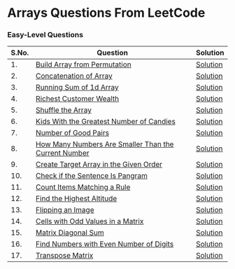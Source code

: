 # Arrays Questions From LeetCode

### Easy-Level Questions

| S.No. | Question | Solution |
|----| --------------- | -------- |
|1. | [Build Array from Permutation](https://leetcode.com/problems/build-array-from-permutation/) |[Solution](Build_Array.java)|
|2. | [Concatenation of Array](https://leetcode.com/problems/concatenation-of-array/) |[Solution](Concatenation_Array.java)|
|3. | [Running Sum of 1d Array](https://leetcode.com/problems/running-sum-of-1d-array/) |[Solution](Running_Array.java)|
|4. | [Richest Customer Wealth](https://leetcode.com/problems/richest-customer-wealth/) |[Solution](Richest_Wealth.java)|
|5. | [Shuffle the Array](https://leetcode.com/problems/shuffle-the-array/) |[Solution](Shuffle_Array.java)|
|6. | [Kids With the Greatest Number of Candies](https://leetcode.com/problems/kids-with-the-greatest-number-of-candies/) |[Solution](Kinds_With_Gratest_Candies.java)|
|7. | [Number of Good Pairs](https://leetcode.com/problems/number-of-good-pairs/) |[Solution](Num_of_Good_Pairs.java)|
|8. | [How Many Numbers Are Smaller Than the Current Number](https://leetcode.com/problems/how-many-numbers-are-smaller-than-the-current-number/) |[Solution](Smaller_num_Count.java)|
|9. | [Create Target Array in the Given Order](https://leetcode.com/problems/create-target-array-in-the-given-order/) |[Solution](Create_Target_Array.java)|
|10. | [Check if the Sentence Is Pangram](https://leetcode.com/problems/check-if-the-sentence-is-pangram/) |[Solution](Check_Pangram.java)|
|11. | [Count Items Matching a Rule](https://leetcode.com/problems/count-items-matching-a-rule/)|[Solution](Count_Match_items.java)|
|12. | [Find the Highest Altitude](https://leetcode.com/problems/find-the-highest-altitude/)|[Solution](Find_Highest_Altitude.java)|
|13. | [Flipping an Image](https://leetcode.com/problems/flipping-an-image/)|[Solution](Flipping_an_Image.java)|
|14. | [Cells with Odd Values in a Matrix](https://leetcode.com/problems/cells-with-odd-values-in-a-matrix/)|[Solution](Cells_with_Odd_Values_Matrix.java)|
|15. | [Matrix Diagonal Sum](https://leetcode.com/problems/matrix-diagonal-sum/)|[Solution](Matrix_Diagonal_Sum.jav)|
|16. | [Find Numbers with Even Number of Digits](https://leetcode.com/problems/find-numbers-with-even-number-of-digits/) |[Solution](Find_Num_With_Even.java)| 
|17. | [Transpose Matrix](https://leetcode.com/problems/transpose-matrix/)|[Solution](Transpose_Matrix.java)|
